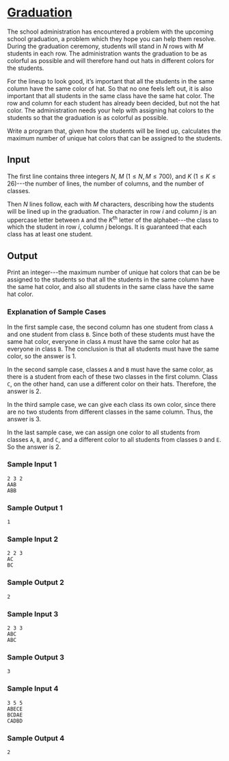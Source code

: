 # [Graduation](https://open.kattis.com/problems/skolavslutningen)

The school administration has encountered a problem with the upcoming school
graduation, a problem which they hope you can help them resolve.  During the
graduation ceremony, students will stand in $N$ rows with $M$ students in each
row.  The administration wants the graduation to be as colorful as possible and
will therefore hand out hats in different colors for the students.

For the lineup to look good, it’s important that all the students in the same
column have the same color of hat.  So that no one feels left out, it is also
important that all students in the same class have the same hat color.  The row
and column for each student has already been decided, but not the hat color.
The administration needs your help with assigning hat colors to the students so
that the graduation is as colorful as possible.

Write a program that, given how the students will be lined up, calculates the
maximum number of unique hat colors that can be assigned to the students.

## Input

The first line contains three integers $N$, $M$ ($1 \le N, M \le 700$), and $K$
($1 \le K \le 26$)---the number of lines, the number of columns, and the number
of classes.

Then $N$ lines follow, each with $M$ characters, describing how the students
will be lined up in the graduation.  The character in row $i$ and column $j$ is
an uppercase letter between `A` and the $K$<sup>th</sup> letter of the
alphabet---the class to which the student in row $i$, column $j$ belongs.  It is
guaranteed that each class has at least one student.

## Output

Print an integer---the maximum number of unique hat colors that can be be
assigned to the students so that all the students in the same column have the
same hat color, and also all students in the same class have the same hat color.

### Explanation of Sample Cases

In the first sample case, the second column has one student from class `A` and
one student from class `B`.  Since both of these students must have the same hat
color, everyone in class `A` must have the same color hat as everyone in class
`B`.  The conclusion is that all students must have the same color, so the
answer is $1$.

In the second sample case, classes `A` and `B` must have the same color, as
there is a student from each of these two classes in the first column. 	Class
`C`, on the other hand, can use a different color on their hats.  Therefore, the
answer is $2$.

In the third sample case, we can give each class its own color, since there are
no two students from different classes in the same column.  Thus, the answer is
$3$.

In the last sample case, we can assign one color to all students from classes
`A`, `B`, and `C`, and a different color to all students from classes `D` and
`E`.  So the answer is $2$.

### Sample Input 1

```
2 3 2
AAB
ABB
```

### Sample Output 1

```
1
```

### Sample Input 2

```
2 2 3
AC
BC
```

### Sample Output 2

```
2
```

### Sample Input 3

```
2 3 3
ABC
ABC
```

### Sample Output 3

```
3
```

### Sample Input 4

```
3 5 5
ABECE
BCDAE
CADBD
```

### Sample Output 4

```
2
```
